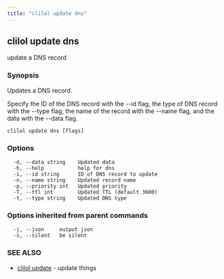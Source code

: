 ```yaml
---
title: "clilol update dns"
---
```

## clilol update dns

update a DNS record

### Synopsis

Updates a DNS record.

Specify the ID of the DNS record with the --id flag,
the type of DNS record with the --type flag,
the name of the record with the --name flag,
and the data with the --data flag.

```
clilol update dns [flags]
```

### Options

```
  -d, --data string    Updated data
  -h, --help           help for dns
  -i, --id string      ID of DNS record to update
  -n, --name string    Updated record name
  -p, --priority int   Updated priority
  -T, --ttl int        Updated TTL (default 3600)
  -t, --type string    Updated DNS type
```

### Options inherited from parent commands

```
  -j, --json     output json
  -s, --silent   be silent
```

### SEE ALSO

* [clilol update](clilol_update.md)	 - update things

